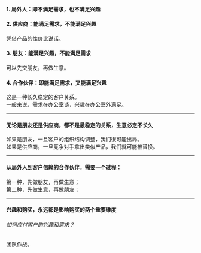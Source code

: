 #### 1. 局外人：即不满足需求，也不满足兴趣
#### 2. 供应商：能满足需求，不能满足兴趣
凭借产品的性价比说话。
#### 3. 朋友：能满足兴趣，不能满足需求
可以先交朋友，再做生意。
#### 4. 合作伙伴：即能满足需求，又能满足兴趣
这是一种长久稳定的客户关系。      
一般来说，需求在办公室谈，兴趣在办公室外满足。    
****
#### 无论是朋友还是供应商，都不是最稳定的关系，生意必定不长久    
如果是朋友，一旦客户的组织结构调整，我们很可能出局。        
如果是供应商，一旦竞争对手拿出类似产品，我们就可能被替换。        
     
****
     
#### 从局外人到客户信赖的合作伙伴，需要一个过程：
第一种，先做朋友，再做生意；         
第二种，先做生意，再做朋友；        
       
*****
#### 兴趣和购买，永远都是影响购买的两个重要维度
######  如何应付客户的兴趣和需求？
团队作战。